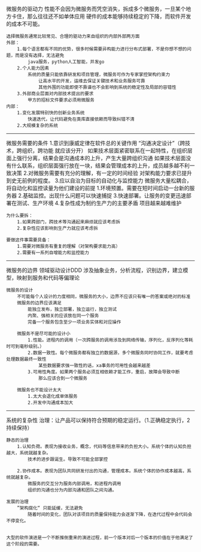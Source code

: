 微服务的驱动力
    性能不会因为微服务而凭空消失，拆成多个微服务，一旦某个地方卡住，那么往往还不如单体应用
    硬件的成本能够持续稳定的下降，而软件开发的成本不可能。
    
    选择微服务通常比较常见、合理的驱动力来自组织的内部外部两方面
    外部：
        1.每个语言都有不同的优势，很多时候需要异构能力进行分布式部署，不是你想不想的问题，而是没有选择，无法避免
            java服务，python人工智能，并发go
        2.个人能力因素
            系统的质量只能依靠研发和项目管理，微服务可作为专家掌控架构约束力
                让高水平的开发，运维去保证关键技术和业务服务可靠
                其他外围的功能即使不靠谱也不会影响到系统的稳定性及局部的容错性
        3.外部商业层面对内部技术提出的要求
            甲方的招标文件要求必须用微服务
    内部：
        1.变化发展特别快的创新业务系统
            快速迭代，让代码避免在类库直接依赖而导致纠错不清
        2.大规模复杂的系统

------------
微服务需要的条件
    1.意识到康威定律在软件总的关键作用
        “沟通决定设计”（跨技术，跨组织，跨功能 就应该分开）
            如果技术层面紧密联系在一起特性，在组织层面上强行分离，结果会是沟通成本的上升，产生大量跨组织沟通
            如果技术层面没有什么联系，组织层面强行放在一块，结果会管理成本的上升，成员越多越不利一致决策
    2.对微服务需要有充分的理解，有一定的时间经验
        对架构能力要求已提升到史无前例的程度。
    3.应以自治为目标的自动化与监控能力
        微服务大量松耦合，将自动化和监控读量为他们建设的前提
            1.环境预置。需要在短时间启动一台新的服务器
            2.基础监控。出现什么问题可以快速捕捉
            3.快速部署。让服务的变更迅速部署在测试、生产环境
    4.复杂性成为制约生产力的主要矛盾
        项目越来越难维护
          

    为什么要拆：
        1.如果跨部门，跨技术等沟通起来麻烦就应该考虑拆
        2.复杂性应该影响到生产力就应该考虑拆

    要做这件事需要具备：
        1.需要对微服务有重复的理解（对架构要求能力高）
        2.需要有一系列自增能力和监控能力

----------
微服务的边界
    领域驱动设计DDD
        涉及抽象业务，分析流程，识别边界，建立模型，映射到服务和代码等偏理论
    
    微服务的设计
        不可能每个人设计的力度相同，微服务的大小，边界不应该只有唯一的答案或绝对的标准
        微服务的边界应该满足
            能独立发布，独立部署，独立运行，独立测试
            内聚、强相关的应该放在同一个服务
            完备一个服务包含至少一项业务实体和对应操作

        微服务不是尽可能的设计小
            1.性能。进程内的调用（一次跨服务的调用涉及到网络传输，序列化，反序列化等耗时可到毫秒级别。）
            2.数据一致性。每个微服务都有独立的数据源，多个微服务同时协同工作，就要考虑处理数据最终一致性
                某些数据要求强一致性的话，xa事务的可用性会越来越差
            3.可用性角度。如果两个服务必须互相依赖才能工作，重启，故障会导致中断
                那么应该合到一个微服务

        微服务也不能设计太大
            1.太大会退化成单体服务
            2.开发中沟通成本加大
----------
系统的复杂性
    治理：让产品可以保持符合预期的稳定运行。（1.正确稳定执行，2持续保持）

    静态的治理
        1.认知负荷。表现为接收业务，概念，代码等信息带来的负担大小。系统个体的认知负担越大，系统就越复杂。
            技术的进步跟诞生。导致不可能全部掌控

        2.协作成本。表现为团队共同研发付出的沟通，管理成本。系统个体的协作成本越高，系统就越复杂。
            微服务的交互分为服务内部调用，和进程内调用
            组织的沟通也分为内部沟通和团队之间沟通。

    发展的治理
        ”架构腐化“ 只能延缓，无法避免
            随着时间的变化，团队对该项目的质量保持能力会逐渐下降，在迭代过程中会代码会不停变化。

    
    大型的软件演进是一个不断推倒重来的演进过程，前一个版本对后一个版本的价值在于他满足了这个阶段的需要。
    

